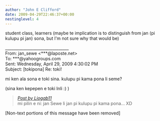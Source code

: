 ```yaml
---
author: "John E Clifford"
date: 2009-04-29T22:46:37+00:00
nestinglevel: 4
---
```

student class, learners (maybe te implication is to distinguish from jan (pi kulupu pi jan) sona, but I'm not sure why that would be)  
  
  
  
  
\_\_\_\_\_\_\_\_\_\_\_\_\_\_\_\_\_\_\_\_\_\_\_\_\_\_\_\_\_\_\_\_  
From: jan\_sewe <\*\*\*@laposte.net>  
To: \*\*\*@yahoogroups.com  
Sent: Wednesday, April 29, 2009 4:30:02 PM  
Subject: \[tokipona\] Re: toki!  
  
  
  
  
  
mi ken ala sona e toki sina. kulupu pi kama pona li seme?  
  
(sina ken kepepen e toki Inli :) )  

> [_Post by Liogab11_](/5kfWA4bA/toki#post3)  
> mi pilin e ni: jan Sewe li jan pi kulupu pi kama pona... XD  
> 

\[Non-text portions of this message have been removed\]